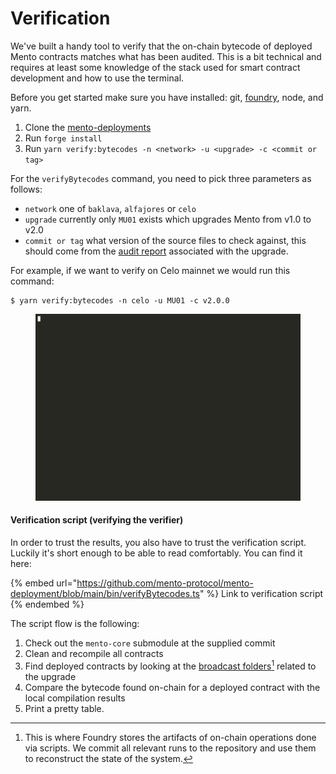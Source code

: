 # Verification

We've built a handy tool to verify that the on-chain bytecode of deployed Mento contracts matches what has been audited. This is a bit technical and requires at least some knowledge of the stack used for smart contract development and how to use the terminal.

Before you get started make sure you have installed: git, [foundry](https://book.getfoundry.sh/getting-started/installation), node, and yarn.

1. Clone the [mento-deployments](https://github.com/mento-protocol/mento-deployment)
2. Run `forge install`
3. Run `yarn verify:bytecodes -n <network> -u <upgrade> -c <commit or tag>`

For the `verifyBytecodes` command, you need to pick three parameters as follows:

* `network` one of `baklava`, `alfajores` or `celo`
* `upgrade`  currently only `MU01` exists which upgrades Mento from v1.0 to v2.0
* `commit or tag` what version of the source files to check against, this should come from the [audit report](../smart-contracts/audits.md) associated with the upgrade.

For example, if we want to verify on Celo mainnet we would run this command:

```
$ yarn verify:bytecodes -n celo -u MU01 -c v2.0.0
```

<figure><img src="../../.gitbook/assets/verifyBytecode example.gif" alt=""><figcaption></figcaption></figure>

#### Verification script (verifying the verifier)

In order to trust the results, you also have to trust the verification script. Luckily it's short enough to be able to read comfortably. You can find it here:

{% embed url="https://github.com/mento-protocol/mento-deployment/blob/main/bin/verifyBytecodes.ts" %}
Link to verification script
{% endembed %}

The script flow is the following:

1. Check out the `mento-core` submodule at the supplied commit
2. Clean and recompile all contracts
3. Find deployed contracts by looking at the [broadcast folders](#user-content-fn-1)[^1] related to the upgrade
4. Compare the bytecode found on-chain for a deployed contract with the local compilation results
5. Print a pretty table.

[^1]: This is where Foundry stores the artifacts of on-chain operations done via scripts. We commit all relevant runs to the repository and use them to reconstruct the state of the system.
